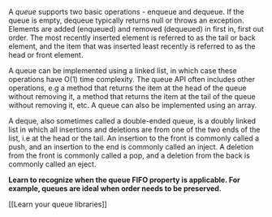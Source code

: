 A *queue* supports two basic operations - enqueue and dequeue. If the queue is empty, dequeue typically returns null or throws an exception. Elements are added (enqueued) and removed (dequeued) in first in, first out order. The most recently inserted element is referred to as the tail or back element, and the item that was inserted least recently is referred to as the head or front element. 

A queue can be implemented using a linked list, in which case these operations have O(1) time complexity. The queue API often includes other operations, e.g a method that returns the item at the head of the queue without removing it, a method that returns the item at the tail of the queue without removing it, etc. A queue can also be implemented using an array. 

A deque, also sometimes called a double-ended queue, is a doubly linked list in which all insertions and deletions are from one of the two ends of the list, i.e at the head or the tail. An insertion to the front is commonly called a push, and an insertion to the end is commonly called an inject. A deletion from the front is commonly called a pop, and a deletion from the back is commonly called an eject.

**Learn to recognize when the queue FIFO property is applicable. For example, queues are ideal when order needs to be preserved.**

[[Learn your queue libraries]]